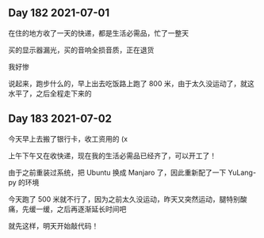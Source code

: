 ## Day 182 2021-07-01

在住的地方收了一天的快递，都是生活必需品，忙了一整天

买的显示器漏光，买的音响全损音质，正在退货

我好惨

说起来，跑步什么的，早上出去吃饭路上跑了 800 米，由于太久没运动了，就这水平了，之后全程走下来的

## Day 183 2021-07-02

今天早上去搬了银行卡，收工资用的 (x

上午下午又在收快递，现在我的生活必需品已经齐了，可以开工了！

由于之前重装过系统，把 Ubuntu 换成 Manjaro 了，因此重新配了一下 YuLang-py 的环境

今天跑了 500 米就不行了，因为之前太久没运动，昨天又突然运动，腿特别酸痛，先缓一缓，之后再逐渐延长时间吧

就先这样，明天开始敲代码！


